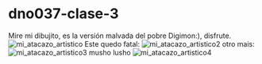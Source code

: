 # dno037-clase-3
Mire mi dibujito, es la versión malvada del pobre Digimon:), disfrute.
![mi_atacazo_artistico](https://user-images.githubusercontent.com/86027685/159738273-2a76cdbb-b87b-4ed5-a3a2-d4b91118dc6d.jpeg)
Este quedo fatal:
![mi_atacazo_artistico2](https://user-images.githubusercontent.com/86027685/159739225-df9a4233-c4e2-429c-9ff0-c1375a022a62.jpeg)
otro mais:
![mi_atacazo_artistico3](https://user-images.githubusercontent.com/86027685/159740184-e3ea157d-8186-4968-83db-c9280fb92557.jpeg)
musho lusho
![mi_atacazo_artistico4](https://user-images.githubusercontent.com/86027685/159741839-b9613b1e-6b53-4b40-85e6-22d086b9e013.jpeg)
